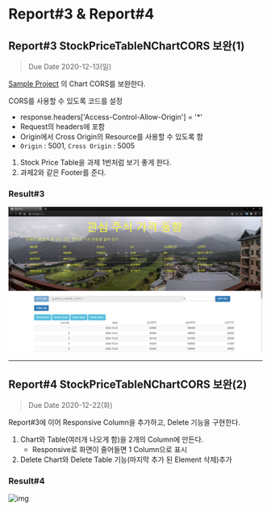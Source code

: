 # Report#3 & Report#4

## Report#3 StockPriceTableNChartCORS 보완(1)

> Due Date 2020-12-13(일)

[Sample Project](https://github.com/chomskim/Web-Programming/tree/master/WP2020/StockProject/StockPriceTableNChart) 의 Chart CORS를 보완한다.

CORS를 사용할 수 있도록 코드를 설정

- response.headers['Access-Control-Allow-Origin'] = '*'
- Request의 headers에 포함
- Origin에서 Cross Origin의 Resource를 사용할 수 있도록 함
- `Origin` : 5001, `Cross Origin` : 5005

1. Stock Price Table을 과제 1번처럼 보기 좋게 한다.
2. 과제2와 같은 Footer를 준다.

### Result#3

![img](/img/Result04.png)

---

## Report#4 StockPriceTableNChartCORS 보완(2)

> Due Date 2020-12-22(화)

Report#3에 이어 Responsive Column을 추가하고, Delete 기능을 구현한다.

1. Chart와 Table(여러개 나오게 함)을 2개의 Column에 만든다.
   - Responsive로 화면이 줄어들면 1 Column으로 표시
2. Delete Chart와 Delete Table 기능(마지막 추가 된 Element 삭제)추가

### Result#4

![img](/img/Result05.png)
